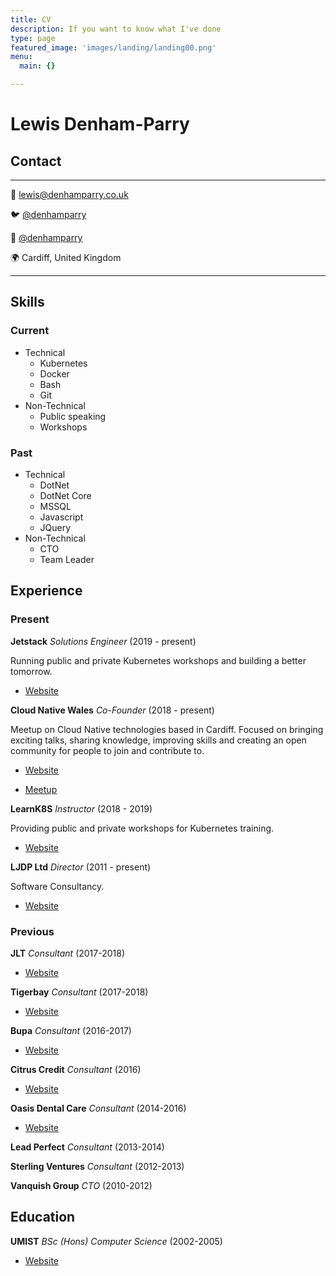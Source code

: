 ```yaml
---
title: CV
description: If you want to know what I've done
type: page
featured_image: 'images/landing/landing00.png'
menu:
  main: {}

---
```


# Lewis Denham-Parry

## Contact

-------------------

📧 [lewis@denhamparry.co.uk](mailto:lewis@denhamparry.co.uk)

🐦 [@denhamparry](https://twitter.com/denhamparry)

🤖 [@denhamparry](https://github.com/denhamparry)

🌍 Cardiff, United Kingdom

-------------------

## Skills

### Current

* Technical
  * Kubernetes
  * Docker
  * Bash
  * Git
* Non-Technical
  * Public speaking
  * Workshops

### Past

* Technical
  * DotNet
  * DotNet Core
  * MSSQL
  * Javascript
  * JQuery
* Non-Technical
  * CTO
  * Team Leader

## Experience

### Present

**Jetstack** _Solutions Engineer_ (2019 - present)

Running public and private Kubernetes workshops and building a better tomorrow.

* [Website](https://jetstack.io)

**Cloud Native Wales** _Co-Founder_ (2018 - present)

Meetup on Cloud Native technologies based in Cardiff.
Focused on bringing exciting talks, sharing knowledge, improving skills and creating an open community for people to join and contribute to.

* [Website](https://cloudnativewales.io)

* [Meetup](http://meetup.com/cloud-Native-Wales/)

**LearnK8S** _Instructor_ (2018 - 2019)

Providing public and private workshops for Kubernetes training.

* [Website](https://learnk8s.io)

**LJDP Ltd** _Director_ (2011 - present)

Software Consultancy.

* [Website](https://ljdp.co.uk)

### Previous

**JLT** _Consultant_ (2017-2018)

* [Website](https://www.jlt.com)

**Tigerbay** _Consultant_ (2017-2018)

* [Website](https://www.tigerbay.co.uk)

**Bupa** _Consultant_ (2016-2017)

* [Website](https://www.bupa.co.uk)

**Citrus Credit** _Consultant_ (2016)

* [Website](https://www.crunchbase.com/organization/citrus-credit)

**Oasis Dental Care** _Consultant_ (2014-2016)

* [Website](https://www.oasisdentalcare.co.uk)

**Lead Perfect** _Consultant_ (2013-2014)

**Sterling Ventures** _Consultant_ (2012-2013)

**Vanquish Group** _CTO_ (2010-2012)

## Education

**UMIST** _BSc (Hons) Computer Science_ (2002-2005)

* [Website](https://www.linkedin.com/school/university-of-manchester/)
